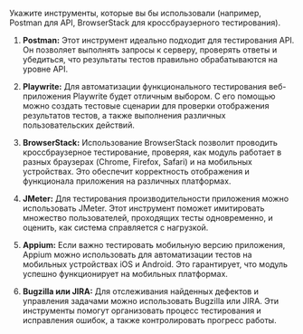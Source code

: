 Укажите инструменты, которые вы бы использовали (например, Postman для API, BrowserStack для кроссбраузерного тестирования).

1. **Postman:** Этот инструмент идеально подходит для тестирования API. Он позволяет выполнять запросы к серверу, проверять ответы и убедиться, что результаты тестов правильно обрабатываются на уровне API.
    
2. **Playwrite:** Для автоматизации функционального тестирования веб-приложения Playwrite будет отличным выбором. С его помощью можно создать тестовые сценарии для проверки отображения результатов тестов, а также выполнения различных пользовательских действий.
    
3. **BrowserStack:** Использование BrowserStack позволит проводить кроссбраузерное тестирование, проверяя, как модуль работает в разных браузерах (Chrome, Firefox, Safari) и на мобильных устройствах. Это обеспечит корректность отображения и функционала приложения на различных платформах.
    
4. **JMeter:** Для тестирования производительности приложения можно использовать JMeter. Этот инструмент поможет имитировать множество пользователей, проходящих тесты одновременно, и оценить, как система справляется с нагрузкой.
    
5. **Appium:** Если важно тестировать мобильную версию приложения, Appium можно использовать для автоматизации тестов на мобильных устройствах iOS и Android. Это гарантирует, что модуль успешно функционирует на мобильных платформах.
    
6. **Bugzilla или JIRA:** Для отслеживания найденных дефектов и управления задачами можно использовать Bugzilla или JIRA. Эти инструменты помогут организовать процесс тестирования и исправления ошибок, а также контролировать прогресс работы.
